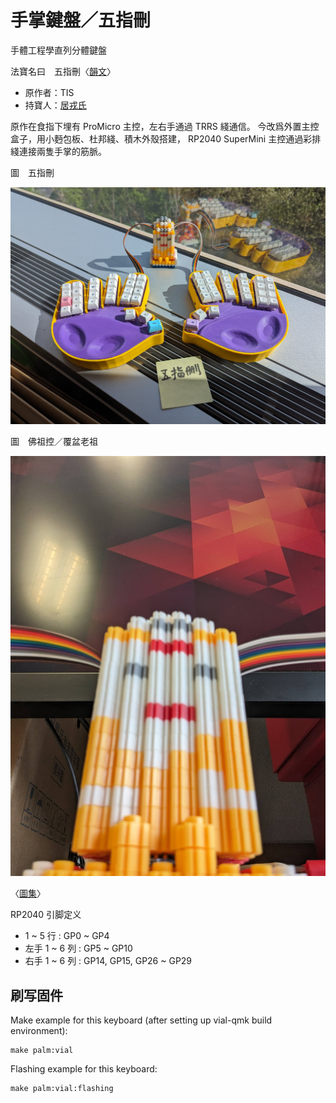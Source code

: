 # 手掌鍵盤／五指刪

手體工程學直列分體鍵盤

法寶名曰　五指刪〈[韻文](story.md#韻文)〉

* 原作者：TIS
* 持寶人：[居戎氏](https://github.com/lotem)

原作在食指下埋有 ProMicro 主控，左右手通過 TRRS 綫通信。
今改爲外置主控盒子，用小麪包板、杜邦綫、積木外殼搭建，
RP2040 SuperMini 主控通過彩排綫連接兩隻手掌的筋脈。

圖　五指刪

![](images/palm-keyboard.jpg)

圖　佛祖控／覆盆老祖

![](images/buddha-controller.jpg)

〈[圖集](story.md#圖集)〉

RP2040 引脚定义

 - 1 ~ 5 行 : GP0 ~ GP4
 - 左手 1 ~ 6 列 : GP5 ~ GP10
 - 右手 1 ~ 6 列 : GP14, GP15, GP26 ~ GP29

## 刷写固件

Make example for this keyboard (after setting up vial-qmk build environment):

    make palm:vial

Flashing example for this keyboard:

    make palm:vial:flashing

